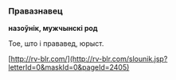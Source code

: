 ### Правазнавец
**назоўнік, мужчынскі род**

Тое, што і прававед, юрыст.

<a rel="author">[http://rv-blr.com/](http://rv-blr.com/slounik.jsp?letterId=0&maskId=0&pageId=2405)</a>
